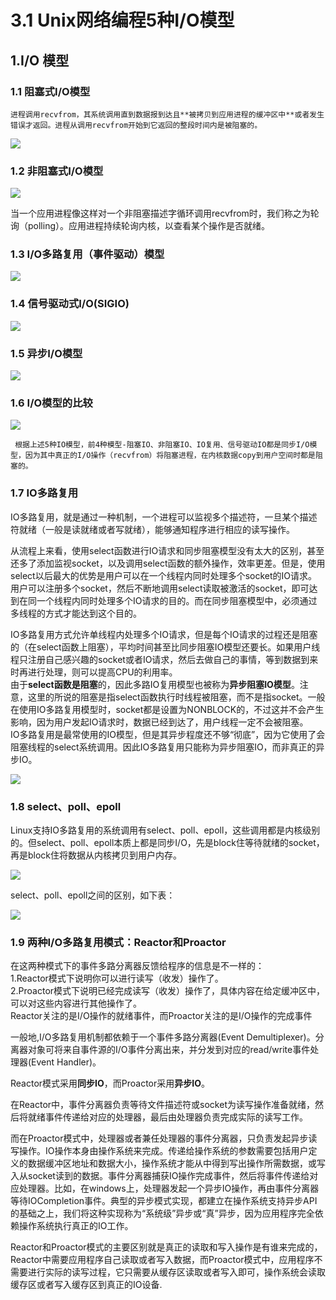 # 3.1 Unix网络编程5种I/O模型

## 1.I/O 模型

### 1.1 阻塞式I/O模型

    进程调用recvfrom，其系统调用直到数据报到达且**被拷贝到应用进程的缓冲区中**或者发生错误才返回。进程从调用recvfrom开始到它返回的整段时间内是被阻塞的。

![](../../.gitbook/assets/image%20%28113%29.png)

### 1.2 非阻塞式I/O模型

![](../../.gitbook/assets/image%20%28121%29.png)

 当一个应用进程像这样对一个非阻塞描述字循环调用recvfrom时，我们称之为轮询（polling）。应用进程持续轮询内核，以查看某个操作是否就绪。

### 1.3 I/O多路复用（事件驱动）模型

![](../../.gitbook/assets/image%20%28110%29.png)

### 1.4 信号驱动式I/O\(SIGIO\)

![](../../.gitbook/assets/image%20%28212%29.png)

### 1.5 异步I/O模型

![](../../.gitbook/assets/image%20%28191%29.png)

### 1.6 I/O模型的比较

![](../../.gitbook/assets/image%20%28228%29.png)

     根据上述5种IO模型，前4种模型-阻塞IO、非阻塞IO、IO复用、信号驱动IO都是同步I/O模型，因为其中真正的I/O操作（recvfrom）将阻塞进程，在内核数据copy到用户空间时都是阻塞的。

### 1.7 IO多路复用

IO多路复用，就是通过一种机制，一个进程可以监视多个描述符，一旦某个描述符就绪（一般是读就绪或者写就绪），能够通知程序进行相应的读写操作。

从流程上来看，使用select函数进行IO请求和同步阻塞模型没有太大的区别，甚至还多了添加监视socket，以及调用select函数的额外操作，效率更差。但是，使用select以后最大的优势是用户可以在一个线程内同时处理多个socket的IO请求。用户可以注册多个socket，然后不断地调用select读取被激活的socket，即可达到在同一个线程内同时处理多个IO请求的目的。而在同步阻塞模型中，必须通过多线程的方式才能达到这个目的。

IO多路复用方式允许单线程内处理多个IO请求，但是每个IO请求的过程还是阻塞的（在select函数上阻塞），平均时间甚至比同步阻塞IO模型还要长。如果用户线程只注册自己感兴趣的socket或者IO请求，然后去做自己的事情，等到数据到来时再进行处理，则可以提高CPU的利用率。  
由于**select函数是阻塞**的，因此多路IO复用模型也被称为**异步阻塞IO模型**。注意，这里的所说的阻塞是指select函数执行时线程被阻塞，而不是指socket。一般在使用IO多路复用模型时，socket都是设置为NONBLOCK的，不过这并不会产生影响，因为用户发起IO请求时，数据已经到达了，用户线程一定不会被阻塞。  
IO多路复用是最常使用的IO模型，但是其异步程度还不够“彻底”，因为它使用了会阻塞线程的select系统调用。因此IO多路复用只能称为异步阻塞IO，而非真正的异步IO。

![](../../.gitbook/assets/image%20%28226%29.png)

### 1.8 select、poll、epoll

Linux支持IO多路复用的系统调用有select、poll、epoll，这些调用都是内核级别的。但select、poll、epoll本质上都是同步I/O，先是block住等待就绪的socket，再是block住将数据从内核拷贝到用户内存。

![](../../.gitbook/assets/image%20%2857%29.png)

select、poll、epoll之间的区别，如下表：

![](../../.gitbook/assets/image%20%2841%29.png)

### 1.9 两种I/O多路复用模式：Reactor和Proactor

在这两种模式下的事件多路分离器反馈给程序的信息是不一样的：  
1.Reactor模式下说明你可以进行读写（收发）操作了。  
2.Proactor模式下说明已经完成读写（收发）操作了，具体内容在给定缓冲区中，可以对这些内容进行其他操作了。  
Reactor关注的是I/O操作的就绪事件，而Proactor关注的是I/O操作的完成事件

一般地,I/O多路复用机制都依赖于一个事件多路分离器\(Event Demultiplexer\)。分离器对象可将来自事件源的I/O事件分离出来，并分发到对应的read/write事件处理器\(Event Handler\)。

Reactor模式采用**同步IO**，而Proactor采用**异步IO**。

在Reactor中，事件分离器负责等待文件描述符或socket为读写操作准备就绪，然后将就绪事件传递给对应的处理器，最后由处理器负责完成实际的读写工作。

而在Proactor模式中，处理器或者兼任处理器的事件分离器，只负责发起异步读写操作。IO操作本身由操作系统来完成。传递给操作系统的参数需要包括用户定义的数据缓冲区地址和数据大小，操作系统才能从中得到写出操作所需数据，或写入从socket读到的数据。事件分离器捕获IO操作完成事件，然后将事件传递给对应处理器。比如，在windows上，处理器发起一个异步IO操作，再由事件分离器等待IOCompletion事件。典型的异步模式实现，都建立在操作系统支持异步API的基础之上，我们将这种实现称为“系统级”异步或“真”异步，因为应用程序完全依赖操作系统执行真正的IO工作。

Reactor和Proactor模式的主要区别就是真正的读取和写入操作是有谁来完成的，Reactor中需要应用程序自己读取或者写入数据，而Proactor模式中，应用程序不需要进行实际的读写过程，它只需要从缓存区读取或者写入即可，操作系统会读取缓存区或者写入缓存区到真正的IO设备.

